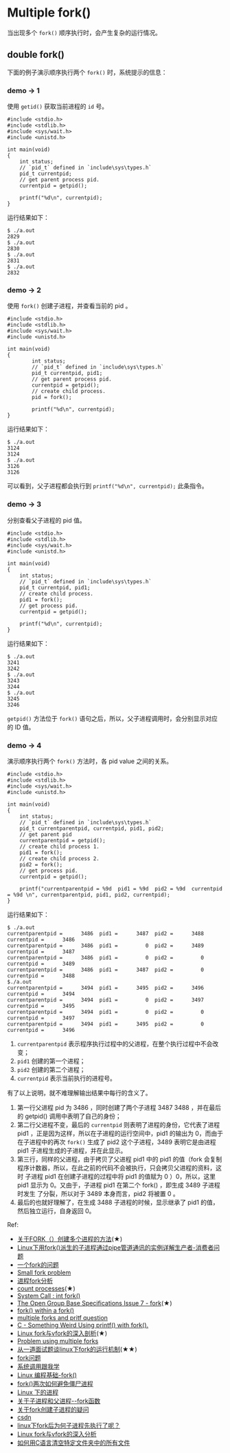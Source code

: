 # Multiple fork() 
当出现多个 `fork()` 顺序执行时，会产生复杂的运行情况。

## double fork()
下面的例子演示顺序执行两个 `fork()` 时，系统提示的信息：

### demo -> 1
使用 `getid()` 获取当前进程的 `id` 号。

    #include <stdio.h>
    #include <stdlib.h>
    #include <sys/wait.h>
    #include <unistd.h>

    int main(void)
    {
        int status;
        // `pid_t` defined in `include\sys\types.h`
        pid_t currentpid;
        // get parent process pid.
        currentpid = getpid();

        printf("%d\n", currentpid);
    }

运行结果如下：

    $ ./a.out 
    2829
    $ ./a.out 
    2830
    $ ./a.out 
    2831
    $ ./a.out 
    2832

### demo -> 2
使用 `fork()` 创建子进程，并查看当前的 pid 。

    #include <stdio.h>
    #include <stdlib.h>
    #include <sys/wait.h>
    #include <unistd.h>

    int main(void)
    {
            int status;
            // `pid_t` defined in `include\sys\types.h`
            pid_t currentpid, pid1;
            // get parent process pid.
            currentpid = getpid();
            // create child process.
            pid = fork();

            printf("%d\n", currentpid);
    }

运行结果如下：

    $ ./a.out 
    3124
    3124
    $ ./a.out 
    3126
    3126

可以看到，父子进程都会执行到 `printf("%d\n", currentpid);` 此条指令。

### demo -> 3
分别查看父子进程的 pid 值。

	#include <stdio.h>
	#include <stdlib.h>
	#include <sys/wait.h>
	#include <unistd.h>

	int main(void)
	{
		int status;
		// `pid_t` defined in `include\sys\types.h`
		pid_t currentpid, pid1;
		// create child process.
		pid1 = fork();
		// get process pid.
		currentpid = getpid();

		printf("%d\n", currentpid);
	}

运行结果如下：

    $ ./a.out 
    3241
    3242
    $ ./a.out 
    3243
    3244
    $ ./a.out 
    3245
    3246

`getpid()` 方法位于 `fork()` 语句之后，所以，父子进程调用时，会分别显示对应的 ID 值。

### demo -> 4
演示顺序执行两个 `fork()` 方法时，各 pid value 之间的关系。

	#include <stdio.h>
	#include <stdlib.h>
	#include <sys/wait.h>
	#include <unistd.h>

	int main(void)
	{
		int status;
		// `pid_t` defined in `include\sys\types.h`
		pid_t currentparentpid, currentpid, pid1, pid2;
		// get parent pid
		currentparentpid = getpid();
		// create child process 1.
		pid1 = fork();
		// create child process 2.
		pid2 = fork();
		// get process pid.
		currentpid = getpid();

		printf("currentparentpid = %9d  pid1 = %9d  pid2 = %9d  currentpid = %9d \n", currentparentpid, pid1, pid2, currentpid);
	}

运行结果如下：

	$ ./a.out 
	currentparentpid =      3486  pid1 =      3487  pid2 =      3488  currentpid =      3486 
	currentparentpid =      3486  pid1 =         0  pid2 =      3489  currentpid =      3487 
	currentparentpid =      3486  pid1 =         0  pid2 =         0  currentpid =      3489 
	currentparentpid =      3486  pid1 =      3487  pid2 =         0  currentpid =      3488 
	$./a.out 
	currentparentpid =      3494  pid1 =      3495  pid2 =      3496  currentpid =      3494 
	currentparentpid =      3494  pid1 =         0  pid2 =      3497  currentpid =      3495 
	currentparentpid =      3494  pid1 =         0  pid2 =         0  currentpid =      3497 
	currentparentpid =      3494  pid1 =      3495  pid2 =         0  currentpid =      3496 

1. `currentparentpid` 表示程序执行过程中的父进程，在整个执行过程中不会改变；
2. `pid1` 创建的第一个进程；
3. `pid2` 创建的第二个进程；
4. `currentpid` 表示当前执行的进程号。

有了以上说明，就不难理解输出结果中每行的含义了。

1. 第一行父进程 pid 为 3486 ，同时创建了两个子进程 3487 3488 ，并在最后的 getpid() 调用中表明了自己的身份；
2. 第二行父进程不变，最后的 `currentpid` 则表明了进程的身份，它代表了进程 pid1 ，正是因为这样，所以在子进程的运行空间中，pid1 的输出为 0，而由于
在子进程中的再次 `fork()` 生成了 pid2 这个子进程，3489 表明它是由进程 pid1 子进程生成的子进程，并在此显示。
3. 第三行，同样的父进程，由于拷贝了父进程 pid1 中的 pid1 的值（fork 会复制程序计数器，所以，在此之前的代码不会被执行，只会拷贝父进程的资料，这时
子进程 pid1 在创建子进程的过程中将 pid1 的值赋为 0 ）0，所以，这里 pid1 显示为 0。又由于，子进程 pid1 在第二个 fork() ，即生成 3489 子进程时发生
了分裂，所以对于 3489 本身而言，pid2 将被置 0 。
4. 最后的也就好理解了，在生成 3488 子进程的时候，显示继承了 pid1 的值，然后独立运行，自身返回 0。


Ref:

* [关于FORK（）创建多个进程的方法](http://bbs.sunplusedu.com/space/viewspacepost.aspx?postid=2057)(★)
* [Linux下用fork()派生的子进程通过pipe管道通讯的实例详解生产者-消费者问题](http://www.haogongju.net/art/592469)
* [ 一个fork的问题](http://4develop.in/page/Linux_SpecialTopic/20111029_20_7ca11e69-3d28-4c5d-971f-076df09c668b/%E4%B8%80%E4%B8%AAfork%E7%9A%84%E9%97%AE%E9%A2%98.html)
* [Small fork problem](http://www.groupsrv.com/linux/about113428.html)
* [进程fork分析](http://blog.csdn.net/yuwenliang/article/details/5209239)
* [count processes](http://cboard.cprogramming.com/linux-programming/139567-count-processes.html)(★)
* [System Call : int fork()](http://www.cs.cityu.edu.hk/~lwang/fork)
* [The Open Group Base Specifications Issue 7 - fork](http://pubs.opengroup.org/onlinepubs/9699919799/functions/fork.html)(★)
* [fork() within a fork()](http://stackoverflow.com/questions/2401510/fork-within-a-fork)
* [multiple forks and pritf question](http://www.unix.com/programming/34250-multiple-forks-printf-question.html)
* [C - Something Weird Using printf() with fork().](http://www.linuxforums.org/forum/programming-scripting/26022-c-something-weird-using-printf-fork.html)
* [Linux fork与vfork的深入剖析](http://www.cxybl.com/html/czxt/linux/2011_0906_3071.html)(★)
* [Problem using multiple forks](http://www.daniweb.com/software-development/c/threads/161345)
* [从一道面试题谈linux下fork的运行机制](http://www.cnblogs.com/leoo2sk/archive/2011/10/10/1622212.html)(★★)
* [fork问题](http://blog.csdn.net/sdustliyang/article/details/6834339)
* [系统调用跟我学](http://www.ibm.com/developerworks/cn/linux/kernel/syscall/part1/index.html)
* [Linux 编程基础-fork()](http://www.360doc.com/content/11/0325/09/6599669_104418107.shtml)
* [fork()两次如何避免僵尸进程](http://www.360doc.com/content/09/0702/11/26398_4109679.shtml)
* [Linux 下的进程](http://www.360doc.com/content/09/0804/14/198845_4663015.shtml)
* [关于子进程和父进程--fork函数](http://www.cppblog.com/willcao/archive/2008/07/06/55490.html)
* [关于fork创建子进程的疑问](http://www.cnblogs.com/beauty/archive/2011/06/22/2086630.html)
* [csdn](http://topic.csdn.net/u/20090530/13/5759d8dd-e580-4189-9205-310c55ef0987.html)
* [linux下fork后为何子进程先执行了呢？](http://zhidao.baidu.com/question/210110600.html)
* [Linux fork与vfork的深入分析](http://www.xxlinux.com/newxxlinux/development/gui/2010-10-28/136.html)
* [如何用C语言清空特定文件夹中的所有文件](如何用C语言清空特定文件夹中的所有文件)
